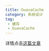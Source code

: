 ```yaml
---
title: GuavaCache
category: 系统设计
tag:
 - 缓存
 - GuavaCache
---
```






详情点击[这篇文章](https://www.seven97.top/tool-library/guava/guava-cache.html)
